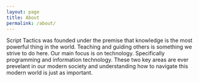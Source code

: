 ```yaml
---
layout: page
title: About
permalink: /about/
---
```


Script Tactics was founded under the premise that knowledge is the most powerful thing in the world. Teaching and guiding others is something we strive to do here. Our main focus is on technology. Specifically programming and information technology. These two key areas are ever prevelant in our modern society and understanding how to navigate this modern world is just as important.



